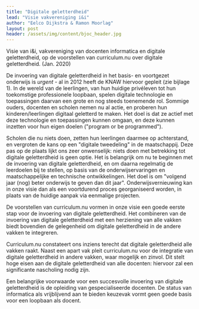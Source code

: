 ```yaml
---
title: "Digitale geletterdheid"
lead: "Visie vakvereniging i&i"
author: "Eelco Dijkstra & Ramon Moorlag"
layout: post
header: /assets/img/content/bjoc_header.jpg
---
```

Visie van i&i, vakvereniging van docenten informatica en digitale geletterdheid, op de
voorstellen van curriculum.nu over digitale geletterdheid. (Jan. 2020)

De invoering van digitale geletterdheid in het basis- en voortgezet onderwijs is *urgent* - al
in 2012 heeft de KNAW hiervoor gepleit (zie bijlage 1).
In de wereld van de leerlingen, van hun huidige privéleven tot hun toekomstige professionele
loopbaan, spelen digitale technologie en toepassingen daarvan een grote en nog steeds
toenemende rol. Sommige ouders, docenten en scholen nemen nu al actie, en proberen hun
kinderen/leerlingen digitaal geletterd te maken. Het doel is dat ze actief met deze
technologie en toepassingen kunnen omgaan, en deze kunnen inzetten voor hun eigen
doelen ("program or be programmed").

Scholen die nu niets doen, zetten hun leerlingen daarmee op achterstand, en vergroten de
kans op een "digitale tweedeling" in de maatschappij. Deze pas op de plaats lijkt ons zeer
onwenselijk: niets doen met betrekking tot digitale geletterdheid is geen optie.
Het is belangrijk om nu te beginnen met de invoering van digitale geletterdheid, en om
daarna regelmatig de leerdoelen bij te stellen, op basis van de onderwijservaringen en
maatschappelijke en technische ontwikkelingen. Het doel is om "volgend jaar (nog) beter
onderwijs te geven dan dit jaar". Onderwijsvernieuwing kan in onze visie dan als een
voortdurend proces georganiseerd worden, in plaats van de huidige aanpak via eenmalige
projecten.

De voorstellen van curriculum.nu vormen in onze visie een goede eerste stap voor de
invoering van digitale geletterdheid. Het combineren van de invoering van digitale
geletterdheid met een herziening van alle vakken biedt bovendien de gelegenheid om
digitale geletterdheid in de andere vakken te integreren.

Curriculum.nu constateert ons inziens terecht dat digitale geletterdheid alle vakken raakt.
Naast een apart vak pleit curriculum.nu voor de integratie van digitale geletterdheid in
andere vakken, waar mogelijk en zinvol. Dit stelt hoge eisen aan de digitale geletterdheid
van alle docenten: hiervoor zal een significante nascholing nodig zijn.

Een belangrijke voorwaarde voor een succesvolle invoering van digitale geletterdheid is de
opleiding van gespecialiseerde docenten. De status van informatica als vrijblijvend aan te
bieden keuzevak vormt geen goede basis voor een loopbaan als docent.
